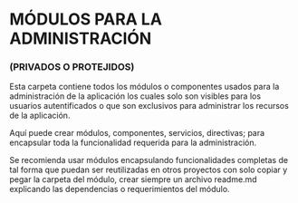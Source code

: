 # MÓDULOS PARA LA ADMINISTRACIÓN 
### (PRIVADOS O PROTEJIDOS)

Esta carpeta contiene todos los módulos o componentes usados para la administración de la aplicación los cuales solo son visibles para los usuarios autentificados o que son exclusivos para administrar los recursos de la aplicación.

Aquí puede crear módulos, componentes, servicios, directivas; para encapsular toda la funcionalidad requerida para la administración.

Se recomienda usar módulos encapsulando funcionalidades completas de tal forma que puedan ser reutilizadas en otros proyectos con solo copiar y pegar la carpeta del módulo, crear siempre un archivo readme.md explicando las dependencias o requerimientos del módulo.
